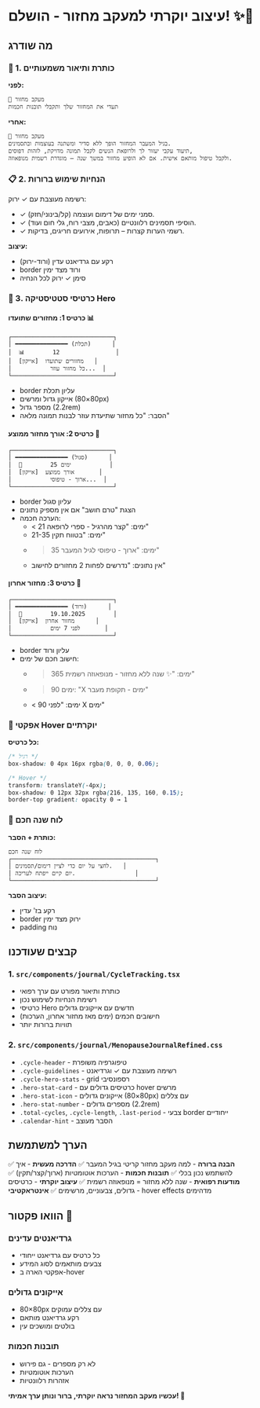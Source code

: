 # עיצוב יוקרתי למעקב מחזור - הושלם! ✨🌸

## מה שודרג

### 🎯 1. כותרת ותיאור משמעותיים
**לפני:**
```
🌸 מעקב מחזור
תעדי את המחזור שלך ותקבלי תובנות חכמות
```

**אחרי:**
```
🌸 מעקב מחזור
בגיל המעבר המחזור הופך ללא סדיר ומשתנה בעוצמות ובתסמינים. 
תיעוד עקבי יעזור לך ולרופאת הנשים לקבל תמונה מדויקת, לזהות דפוסים, 
ולקבל טיפול מותאם אישית. אם לא הופיע מחזור במשך שנה – מוגדרת רשמית מנופאוזה.
```

### 📋 2. הנחיות שימוש ברורות
רשימה מעוצבת עם ✓ ירוק:
- ✓ סמני ימים של דימום ועוצמה (קל/בינוני/חזק).
- ✓ הוסיפי תסמינים רלוונטיים (כאבים, מצבי רוח, גלי חום ועוד).
- ✓ רשמי הערות קצרות – תרופות, אירועים חריגים, בדיקות.

**עיצוב:**
- רקע עם גרדיאנט עדין (ורוד-ירוק)
- border ורוד מצד ימין
- סימן ✓ ירוק לכל הנחיה

### 💎 3. כרטיסי סטטיסטיקה Hero

#### כרטיס 1: מחזורים שתועדו 📊
```
┌─────────────────────────────┐
│ ━━━━━━━━━━━━━━━ (תכלת)      │
│  📊        12                │
│  [אייקון]  מחזורים שתועדו   │
│           כל מחזור עוזר...  │
└─────────────────────────────┘
```
- border עליון תכלת
- אייקון גדול ומרשים (80×80px)
- מספר גדול (2.2rem)
- הסבר: "כל מחזור שתיעדת עוזר לבנות תמונה מלאה"

#### כרטיס 2: אורך מחזור ממוצע 📏
```
┌─────────────────────────────┐
│ ━━━━━━━━━━━━━━━ (סגול)      │
│  📏        25 ימים           │
│  [אייקון]  אורך ממוצע       │
│           ארוך - טיפוסי...  │
└─────────────────────────────┘
```
- border עליון סגול
- הצגת "טרם חושב" אם אין מספיק נתונים
- הערכה חכמה:
  - < 21 ימים: "קצר מהרגיל - ספרי לרופאה"
  - 21-35 ימים: "בטווח תקין"
  - > 35 ימים: "ארוך - טיפוסי לגיל המעבר"
  - אין נתונים: "נדרשים לפחות 2 מחזורים לחישוב"

#### כרטיס 3: מחזור אחרון 📅
```
┌─────────────────────────────┐
│ ━━━━━━━━━━━━━━━ (ורוד)      │
│  📅        19.10.2025        │
│  [אייקון]  מחזור אחרון      │
│           לפני 7 ימים       │
└─────────────────────────────┘
```
- border עליון ורוד
- חישוב חכם של ימים:
  - > 365 ימים: "✨ שנה ללא מחזור - מנופאוזה רשמית"
  - > 90 ימים: "X ימים - תקופת מעבר"
  - < 90 ימים: "לפני X ימים"

### 🎨 אפקטי Hover יוקרתיים

**כל כרטיס:**
```css
/* רגיל */
box-shadow: 0 4px 16px rgba(0, 0, 0, 0.06);

/* Hover */
transform: translateY(-4px);
box-shadow: 0 12px 32px rgba(216, 135, 160, 0.15);
border-top gradient: opacity 0 → 1
```

### 📅 לוח שנה חכם

**כותרת + הסבר:**
```
לוח שנה חכם
┌─────────────────────────────────────────┐
│ לחצי על יום כדי לציין דימום/תסמינים.   │
│ יום קיים ייפתח לעריכה.                 │
└─────────────────────────────────────────┘
```

**עיצוב הסבר:**
- רקע בז' עדין
- border ירוק מצד ימין
- padding נוח

## קבצים שעודכנו

### 1. `src/components/journal/CycleTracking.tsx`
- כותרת ותיאור מפורט עם ערך רפואי
- רשימת הנחיות לשימוש נכון
- כרטיסי Hero חדשים עם אייקונים גדולים
- חישובים חכמים (ימים מאז מחזור אחרון, הערכות)
- תוויות ברורות יותר

### 2. `src/components/journal/MenopauseJournalRefined.css`
- `.cycle-header` - טיפוגרפיה משופרת
- `.cycle-guidelines` - רשימה מעוצבת עם ✓ וגרדיאנט
- `.cycle-hero-stats` - grid רספונסיבי
- `.hero-stat-card` - כרטיסים גדולים עם hover מרשים
- `.hero-stat-icon` - אייקונים גדולים (80×80px) עם צללים
- `.hero-stat-number` - מספרים גדולים (2.2rem)
- `.total-cycles`, `.cycle-length`, `.last-period` - צבעי border ייחודיים
- `.calendar-hint` - הסבר מעוצב

## הערך למשתמשת

✅ **הבנה ברורה** - למה מעקב מחזור קריטי בגיל המעבר
✅ **הדרכה מעשית** - איך להשתמש נכון בכלי
✅ **תובנות חכמות** - הערכות אוטומטיות (ארוך/קצר/תקין)
✅ **מודעות רפואית** - שנה ללא מחזור = מנופאוזה רשמית
✅ **עיצוב יוקרתי** - כרטיסים גדולים, צבעוניים, מרשימים
✅ **אינטראקטיבי** - hover effects מדהימים

## הוואו פקטור 🌟

### גרדיאנטים עדינים
- כל כרטיס עם גרדיאנט ייחודי
- צבעים מותאמים לסוג המידע
- אפקטי הארה ב-hover

### אייקונים גדולים
- 80×80px עם צללים עמוקים
- רקע גרדיאנט מותאם
- בולטים ומושכים עין

### תובנות חכמות
- לא רק מספרים - גם פירוש
- הערכות אוטומטיות
- אזהרות רלוונטיות

**עכשיו מעקב המחזור נראה יוקרתי, ברור ונותן ערך אמיתי! 🎉**
